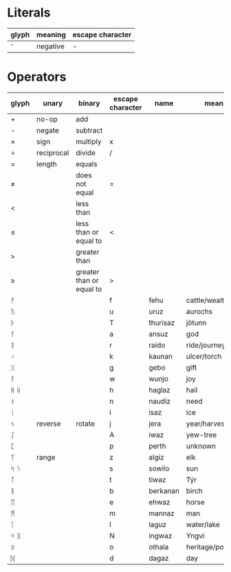 # Literals

| glyph | meaning  | escape character |
| ----- | -------- | ---------------- |
| ⁻     | negative | -                |

# Operators

| glyph | unary      | binary                    | escape character | name     | meaning             |
| ----- | ---------- | ------------------------- | ---------------- | -------- | ------------------- |
| +     | no-op      | add                       |                  |          |                     |
| -     | negate     | subtract                  |                  |          |                     |
| ×     | sign       | multiply                  | x                |          |                     |
| ÷     | reciprocal | divide                    | /                |          |                     |
| =     | length     | equals                    |                  |          |                     |
| ≠     |            | does not equal            | =                |          |                     |
| <     |            | less than                 |                  |          |                     |
| ≤     |            | less than or equal to     | <                |          |                     |
| >     |            | greater than              |                  |          |                     |
| ≥     |            | greater than  or equal to | >                |          |                     |
| ᚠ     |            |                           | f                | fehu     | cattle/wealth       |
| ᚢ     |            |                           | u                | uruz     | aurochs             |
| ᚦ     |            |                           | T                | thurisaz | jötunn              |
| ᚨ     |            |                           | a                | ansuz    | god                 |
| ᚱ     |            |                           | r                | raido    | ride/journey        |
| ᚲ     |            |                           | k                | kaunan   | ulcer/torch         |
| ᚷ     |            |                           | g                | gebo     | gift                |
| ᚹ     |            |                           | w                | wunjo    | joy                 |
| ᚻ ᚺ   |            |                           | h                | haglaz   | hail                |
| ᚾ     |            |                           | n                | naudiz   | need                |
| ᛁ     |            |                           | i                | isaz     | ice                 |
| ᛃ     | reverse    | rotate                    | j                | jera     | year/harvest        |
| ᛇ     |            |                           | A                | iwaz     | yew-tree            |
| ᛈ     |            |                           | p                | perth    | unknown             |
| ᛉ     | range      |                           | z                | algiz    | elk                 |
| ᛋ ᛊ   |            |                           | s                | sowilo   | sun                 |
| ᛏ     |            |                           | t                | tiwaz    | Týr                 |
| ᛒ     |            |                           | b                | berkanan | birch               |
| ᛖ     |            |                           | e                | ehwaz    | horse               |
| ᛗ     |            |                           | m                | mannaz   | man                 |
| ᛚ     |            |                           | l                | laguz    | water/lake          |
| ᛜ ᛝ   |            |                           | N                | ingwaz   | Yngvi               |
| ᛟ     |            |                           | o                | othala   | heritage/possession |
| ᛞ     |            |                           | d                | dagaz    | day                 |
